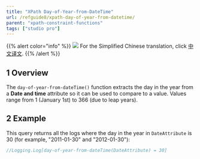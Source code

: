 ```yaml
---
title: "XPath Day-of-Year-from-DateTime"
url: /refguide8/xpath-day-of-year-from-datetime/
parent: "xpath-constraint-functions"
tags: ["studio pro"]
---
```


{{% alert color="info" %}}
<img src="/attachments/china.png" style="display: inline-block; margin: 0" /> For the Simplified Chinese translation, click [中文译文](https://cdn.mendix.tencent-cloud.com/documentation/refguide8/xpath-day-of-year-from-datetime.pdf).
{{% /alert %}}

## 1 Overview

The `day-of-year-from-dateTime()` function extracts the day in the year from a **Date and time** attribute so it can be used to compare to a value. Values range from 1 (January 1st) to 366 (due to leap years).

## 2 Example

This query returns all the logs where the day in the year in `DateAttribute` is 30 (for example, "2011-01-30" and "2012-01-30"):

```java
//Logging.Log[day-of-year-from-dateTime(DateAttribute) = 30]
```
